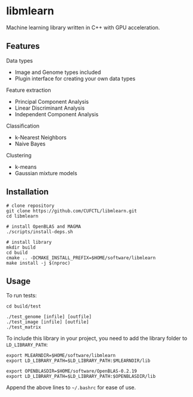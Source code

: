 # libmlearn

Machine learning library written in C++ with GPU acceleration.

## Features

Data types
- Image and Genome types included
- Plugin interface for creating your own data types

Feature extraction
- Principal Component Analysis
- Linear Discriminant Analysis
- Independent Component Analysis

Classification
- k-Nearest Neighbors
- Naive Bayes

Clustering
- k-means
- Gaussian mixture models

## Installation

```
# clone repository
git clone https://github.com/CUFCTL/libmlearn.git
cd libmlearn

# install OpenBLAS and MAGMA
./scripts/install-deps.sh

# install library
mkdir build
cd build
cmake .. -DCMAKE_INSTALL_PREFIX=$HOME/software/libmlearn
make install -j $(nproc)
```

## Usage

To run tests:
```
cd build/test

./test_genome [infile] [outfile]
./test_image [infile] [outfile]
./test_matrix
```

To include this library in your project, you need to add the library folder to `LD_LIBRARY_PATH`:
```
export MLEARNDIR=$HOME/software/libmlearn
export LD_LIBRARY_PATH=$LD_LIBRARY_PATH:$MLEARNDIR/lib

export OPENBLASDIR=$HOME/software/OpenBLAS-0.2.19
export LD_LIBRARY_PATH=$LD_LIBRARY_PATH:$OPENBLASDIR/lib
```

Append the above lines to `~/.bashrc` for ease of use.
